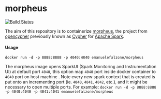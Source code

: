 # morpheus

[![Build Status](https://travis-ci.org/emanuele-falzone/morpheus.svg?branch=master)](https://travis-ci.org/emanuele-falzone/morpheus)

The aim of this repository is to containerize [morpheus](https://github.com/opencypher/morpheus), the project from [opencypher](https://www.opencypher.org/) previously known as [Cypher](https://neo4j.com/developer/cypher-query-language/) for [Apache Spark](https://spark.apache.org).

#### Usage

```docker run -d -p 8888:8888 -p 4040:4040 emanuelefalzone/morpheus```

The morpheus image opens SparkUI (Spark Monitoring and Instrumentation UI) at default port `4040`, this option map `4040` port inside docker container to `4040` port on host machine . Note every new spark context that is created is put onto an incrementing port (ie. `4040`, `4041`, `4042`, etc.), and it might be necessary to open multiple ports. For example: ```docker run -d -p 8888:8888 -p 4040:4040 -p 4041:4041 emanuelefalzone/morpheus```
